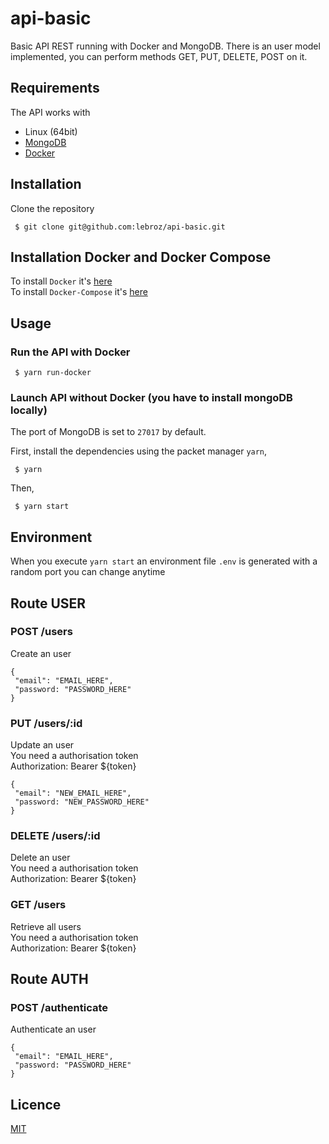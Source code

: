 # api-basic

Basic API REST running with Docker and MongoDB. There is an user model implemented, you can perform methods GET, PUT, DELETE, POST on it.

## Requirements

The API works with

* Linux (64bit)
* [MongoDB](https://www.mongodb.com/fr)
* [Docker](https://docs.docker.com/)

## Installation

Clone the repository

```
 $ git clone git@github.com:lebroz/api-basic.git
```
## Installation Docker and Docker Compose

To install `Docker` it's [here](https://docs.docker.com/install/linux/docker-ce/ubuntu/) </br>
To install `Docker-Compose` it's [here](https://docs.docker.com/compose/install/)

## Usage

### Run the API with Docker

```
 $ yarn run-docker
```

### Launch API without Docker (you have to install mongoDB locally)

The port of MongoDB is set to `27017` by default.

First, install the dependencies using the packet manager `yarn`,

```
 $ yarn
```
Then,

```
 $ yarn start
```

## Environment

When you execute `yarn start` an environment file `.env` is generated with a random port you can change anytime

## Route USER

### POST /users

Create an user

```
{
 "email": "EMAIL_HERE",
 "password: "PASSWORD_HERE"
}
```

### PUT /users/:id

Update an user</br>
You need a authorisation token</br>
Authorization: Bearer ${token}

```
{
 "email": "NEW_EMAIL_HERE",
 "password: "NEW_PASSWORD_HERE"
}
```

### DELETE /users/:id

Delete an user</br>
You need a authorisation token</br>
Authorization: Bearer ${token}

### GET /users

Retrieve all users</br>
You need a authorisation token</br>
Authorization: Bearer ${token}

## Route AUTH

### POST /authenticate

Authenticate an user

```
{
 "email": "EMAIL_HERE",
 "password: "PASSWORD_HERE"
}
```

## Licence

[MIT](https://choosealicense.com/licenses/mit/)
